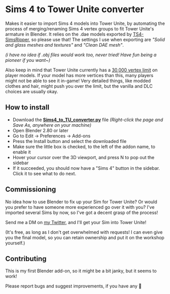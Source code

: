 # Sims 4 to Tower Unite converter
 Makes it easier to import Sims 4 models into Tower Unite, by automating the process of merging/renaming Sims 4 vertex groups to fit Tower Unite's armature in Blender. It relies on the .dae models exported by [TS4-SimsRipper](https://github.com/thepancake1/TS4-SimRipper), so please use that! The settings I use when exporting are *"Solid and glass meshes and textures"* and *"Clean DAE mesh"*.
 
 *(i have no idea if .obj files would work too, never tried! Have fun being a pioneer if you want~)*
 
 Also keep in mind that Tower Unite currently has a [30,000 vertex limit](https://towerunite.com/sdk/rules) on player models. If your model has more vertices than this, many players might not be able to see it in-game! Very detailed things, like modded clothes and hair, might push you over the limit, but the vanilla and DLC choices are usually okay.

## How to install
* Download the **[Sims4_to_TU_converter.py](https://raw.githubusercontent.com/Lunarexxy/Sims4-to-TU-converter/main/Sims4_to_TU_converter.py)** file *(Right-click the page and Save As, anywhere on your machine)*
* Open Blender 2.80 or later
* Go to Edit -> Preferences -> Add-ons
* Press the Install button and select the downloaded file
* Make sure the little box is checked, to the left of the addon name, to enable it
* Hover your cursor over the 3D viewport, and press N to pop out the sidebar
* If it succeeded, you should now have a "Sims 4" button in the sidebar. Click it to see what to do next.

## Commissioning
No idea how to use Blender to fix up your Sim for Tower Unite? Or would you prefer to have someone more experienced go over it with you? I've imported several Sims by now, so I've got a decent grasp of the process!

Send me a DM on [my Twitter](https://twitter.com/Lunarexxy), and I'll get your Sim into Tower Unite!

(It's free, as long as I don't get overwhelmed with requests! I can even give you the final model, so you can retain ownership and put it on the workshop yourself.)

## Contributing
This is my first Blender add-on, so it might be a bit janky, but it seems to work!

Please report bugs and suggest improvements, if you have any 💖

